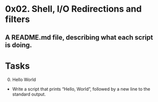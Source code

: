 # 0x02. Shell, I/O Redirections and filters

## A README.md file,  describing what each script is doing.

# Tasks

0. Hello World
* Write a script that prints “Hello, World”, followed by a new line to the standard output.



